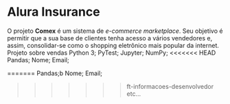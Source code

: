 # Alura Insurance
O projeto **Comex** é um sistema de _e-commerce marketplace_. Seu objetivo é permitir que a sua base de clientes tenha acesso a vários vendedores e, assim, consolidar-se como o shopping eletrônico mais popular da internet.
Projeto sobre vendas
Python 3;
PyTest;
Jupyter;
NumPy;
<<<<<<< HEAD
Pandas;
Nome;
Email;

=======
Pandas;b
Nome;
Email;
>>>>>>> ft-informacoes-desenvolvedor
etc...